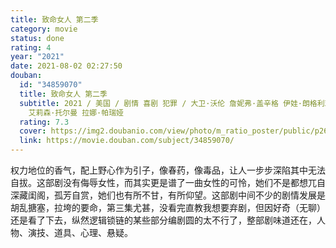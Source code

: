 ```yaml
---
title: 致命女人 第二季
category: movie
status: done
rating: 4
year: "2021"
date: 2021-08-02 02:27:50
douban:
  id: "34859070"
  title: 致命女人 第二季
  subtitle: 2021 / 美国 / 剧情 喜剧 犯罪 / 大卫·沃伦 詹妮弗·盖辛格 伊娃·朗格利亚 拉里·肖 乔安娜·科恩斯 梅勒妮·梅隆 /
    艾莉森·托尔曼 拉娜·帕瑞娅
  rating: 7.3
  cover: https://img2.doubanio.com/view/photo/m_ratio_poster/public/p2654626463.jpg
  link: https://movie.douban.com/subject/34859070/
---
```


权力地位的香气，配上野心作为引子，像春药，像毒品，让人一步步深陷其中无法自拔。这部剧没有侮辱女性，而其实更是谱了一曲女性的可怜，她们不是都想兀自深藏闺阁，孤芳自赏，她们也有所不甘，有所仰望。这部剧中间不少的剧情发展是胡乱搪塞，拉垮的要命，第三集尤甚，没看完直教我想要弃剧，但因好奇（无聊）还是看了下去，纵然逻辑锁链的某些部分编剧圆的太不行了，整部剧味道还在，人物、演技、道具、心理、悬疑。
